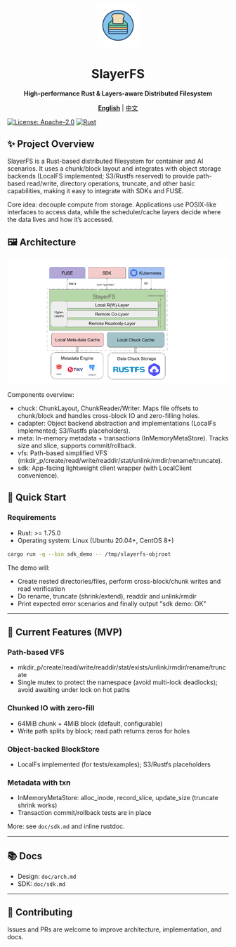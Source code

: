 
<div align="center">
	<img src="doc/icon.png" alt="SlayerFS icon" width="96" height="96" />
</div>

<h1 align="center">SlayerFS</h1>
<p align="center"><strong>High-performance Rust &amp; Layers-aware Distributed Filesystem</strong></p>
<p align="center"><a href="README.md"><b>English</b></a> | <a href="README_CN.md">中文</a></p>

[![License: Apache-2.0](https://img.shields.io/badge/License-Apache_2.0-blue.svg)](LICENSE)
[![Rust](https://img.shields.io/badge/language-Rust-orange.svg)](https://www.rust-lang.org/)


## ✨ Project Overview

SlayerFS is a Rust-based distributed filesystem for container and AI scenarios. It uses a chunk/block layout and integrates with object storage backends (LocalFS implemented; S3/Rustfs reserved) to provide path-based read/write, directory operations, truncate, and other basic capabilities, making it easy to integrate with SDKs and FUSE.

Core idea: decouple compute from storage. Applications use POSIX-like interfaces to access data, while the scheduler/cache layers decide where the data lives and how it’s accessed.

## 🖼 Architecture

<div align="center">
	<img src="doc/SlayerFS.png" alt="SlayerFS architecture" width="1280" />
</div>

Components overview:
- chuck: ChunkLayout, ChunkReader/Writer. Maps file offsets to chunk/block and handles cross-block IO and zero-filling holes.
- cadapter: Object backend abstraction and implementations (LocalFs implemented; S3/Rustfs placeholders).
- meta: In-memory metadata + transactions (InMemoryMetaStore). Tracks size and slice, supports commit/rollback.
- vfs: Path-based simplified VFS (mkdir_p/create/read/write/readdir/stat/unlink/rmdir/rename/truncate).
- sdk: App-facing lightweight client wrapper (with LocalClient convenience).

## 🚀 Quick Start

### Requirements

- Rust: >= 1.75.0
- Operating system: Linux (Ubuntu 20.04+, CentOS 8+)

```bash
cargo run -q --bin sdk_demo -- /tmp/slayerfs-objroot
```
The demo will:
- Create nested directories/files, perform cross-block/chunk writes and read verification
- Do rename, truncate (shrink/extend), readdir and unlink/rmdir
- Print expected error scenarios and finally output "sdk demo: OK"
---

## 🌟 Current Features (MVP)

### Path-based VFS
- mkdir_p/create/read/write/readdir/stat/exists/unlink/rmdir/rename/truncate
- Single mutex to protect the namespace (avoid multi-lock deadlocks); avoid awaiting under lock on hot paths

### Chunked IO with zero-fill
- 64MiB chunk + 4MiB block (default, configurable)
- Write path splits by block; read path returns zeros for holes

### Object-backed BlockStore
- LocalFs implemented (for tests/examples); S3/Rustfs placeholders

### Metadata with txn
- InMemoryMetaStore: alloc_inode, record_slice, update_size (truncate shrink works)
- Transaction commit/rollback tests are in place

More: see `doc/sdk.md` and inline rustdoc.

---

## 📚 Docs
- Design: `doc/arch.md`
- SDK: `doc/sdk.md`

---


## 🤝 Contributing

Issues and PRs are welcome to improve architecture, implementation, and docs.


